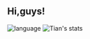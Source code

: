 ## Hi,guys!


![language](https://github-readme-stats-89dq8p8qw.vercel.app/api/top-langs/?username=TianZhao-007&hide=html)
![Tian's stats](https://github-readme-stats-89dq8p8qw.vercel.app/api?username=TianZhao-007&show_icons=true&count_private=true&line_height=33.7)
